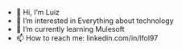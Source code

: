 - 👋 Hi, I’m Luiz 
- 👀 I’m interested in Everything about technology
- 🌱 I’m currently learning Mulesoft 
- 📫 How to reach me: linkedin.com/in/lfol97

<!---
lfol97/lfol97 is a ✨ special ✨ repository because its `README.md` (this file) appears on your GitHub profile.
You can click the Preview link to take a look at your changes.
--->
